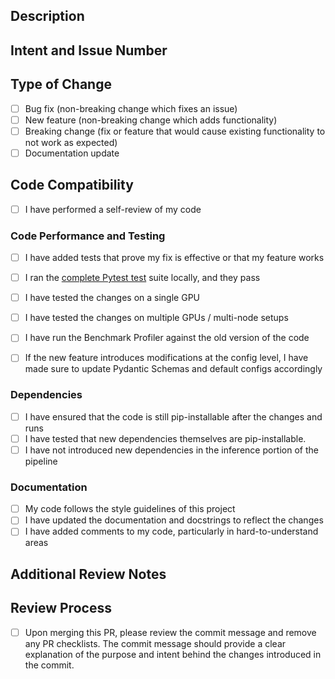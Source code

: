 ## Description

<!-- Provide a brief summary of the changes introduced in this pull request. -->

## Intent and Issue Number

<!-- Explain the motivation behind the changes and the context in which they are being made.
This may summarize and link to an Issue number this change addresses, ideally in one of the "magic format" such as Closes #XYZ -->

<!-- End of merge commit message -->

## Type of Change

-   [ ] Bug fix (non-breaking change which fixes an issue)
-   [ ] New feature (non-breaking change which adds functionality)
-   [ ] Breaking change (fix or feature that would cause existing functionality to not work as expected)
-   [ ] Documentation update

## Code Compatibility

-   [ ] I have performed a self-review of my code

### Code Performance and Testing

-   [ ] I have added tests that prove my fix is effective or that my feature works
-   [ ] I ran the [complete Pytest test](https://anemoi.readthedocs.io/projects/training/en/latest/dev/testing.html) suite locally, and they pass
-   [ ] I have tested the changes on a single GPU
-   [ ] I have tested the changes on multiple GPUs / multi-node setups
-   [ ] I have run the Benchmark Profiler against the old version of the code
-   [ ] If the new feature introduces modifications at the config level, I have made sure to update Pydantic Schemas and default configs accordingly


<!-- In case this affects the model sharding or other specific components please describe these here. -->

### Dependencies

-   [ ] I have ensured that the code is still pip-installable after the changes and runs
-   [ ] I have tested that new dependencies themselves are pip-installable.
-   [ ] I have not introduced new dependencies in the inference portion of the pipeline

<!-- List any new dependencies that are required for this change and the justification to add them. -->

### Documentation

-   [ ] My code follows the style guidelines of this project
-   [ ] I have updated the documentation and docstrings to reflect the changes
-   [ ] I have added comments to my code, particularly in hard-to-understand areas

<!-- Describe any major updates to the documentation -->

## Additional Review Notes

<!-- Include any additional information, caveats, or considerations that the reviewer should be aware of. -->

## Review Process
- [ ] Upon merging this PR, please review the commit message and remove any PR checklists. The commit message should provide a clear explanation of the purpose and intent behind the changes introduced in the commit.
